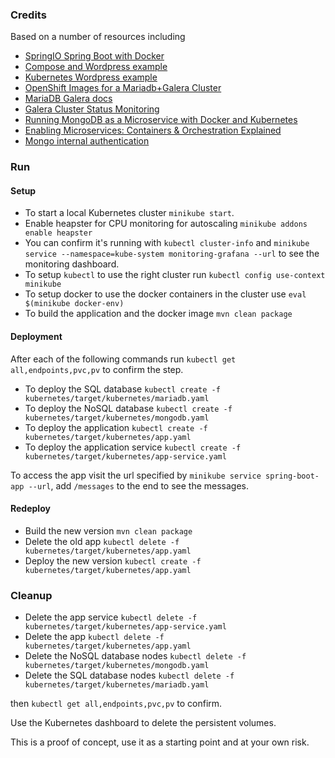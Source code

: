 ### Credits
Based on a number of resources including 
* [SpringIO Spring Boot with Docker](https://spring.io/guides/gs/spring-boot-docker/)
* [Compose and Wordpress example](https://docs.docker.com/compose/wordpress/)
* [Kubernetes Wordpress example](https://github.com/kubernetes/kubernetes/tree/master/examples/mysql-wordpress-pd)
* [OpenShift Images for a Mariadb+Galera Cluster](https://github.com/adfinis-sygroup/openshift-mariadb-galera)
* [MariaDB Galera docs](https://mariadb.com/kb/en/mariadb/getting-started-with-mariadb-galera-cluster/)
* [Galera Cluster Status Monitoring](http://galeracluster.com/documentation-webpages/monitoringthecluster.html)
* [Running MongoDB as a Microservice with Docker and Kubernetes](https://www.mongodb.com/blog/post/running-mongodb-as-a-microservice-with-docker-and-kubernetes)
* [Enabling Microservices: Containers & Orchestration Explained](https://www.mongodb.com/collateral/microservices-containers-and-orchestration-explained)
* [Mongo internal authentication](https://docs.mongodb.com/v3.0/tutorial/enable-internal-authentication/)

### Run
#### Setup
* To start a local Kubernetes cluster ```minikube start```.
* Enable heapster for CPU monitoring for autoscaling ```minikube addons enable heapster```
* You can confirm it's running with ```kubectl cluster-info``` and ```minikube service --namespace=kube-system monitoring-grafana --url``` to see the monitoring dashboard.
* To setup ```kubectl``` to use the right cluster run ```kubectl config use-context minikube```
* To setup docker to use the docker containers in the cluster use ```eval $(minikube docker-env)``` 
* To build the application and the docker image ```mvn clean package```

#### Deployment
After each of the following commands run ```kubectl get all,endpoints,pvc,pv``` to confirm the step.

* To deploy the SQL database ```kubectl create -f kubernetes/target/kubernetes/mariadb.yaml```
* To deploy the NoSQL database ```kubectl create -f kubernetes/target/kubernetes/mongodb.yaml```
* To deploy the application ```kubectl create -f kubernetes/target/kubernetes/app.yaml```
* To deploy the application service ```kubectl create -f kubernetes/target/kubernetes/app-service.yaml```

To access the app visit the url specified by ```minikube service spring-boot-app --url```, add ```/messages``` to the end to see the messages.

#### Redeploy
* Build the new version ```mvn clean package```
* Delete the old app ```kubectl delete -f kubernetes/target/kubernetes/app.yaml```
* Deploy the new version ```kubectl create -f kubernetes/target/kubernetes/app.yaml```

### Cleanup
* Delete the app service ```kubectl delete -f kubernetes/target/kubernetes/app-service.yaml```
* Delete the app ```kubectl delete -f kubernetes/target/kubernetes/app.yaml```
* Delete the NoSQL database nodes ```kubectl delete -f kubernetes/target/kubernetes/mongodb.yaml```
* Delete the SQL database nodes ```kubectl delete -f kubernetes/target/kubernetes/mariadb.yaml```

then ```kubectl get all,endpoints,pvc,pv``` to confirm.

Use the Kubernetes dashboard to delete the persistent volumes.

This is a proof of concept, use it as a starting point and at your own risk.